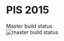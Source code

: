 # PIS 2015

Master build status <br />
		![master build status](https://api.travis-ci.org/bgarate/pis2015.svg?branch=master)
